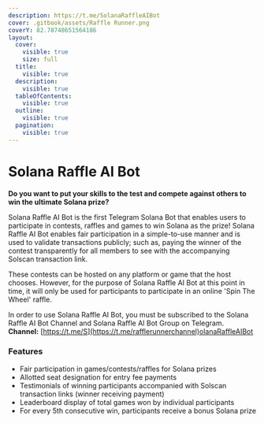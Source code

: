 ```yaml
---
description: https://t.me/SolanaRaffleAIBot
cover: .gitbook/assets/Raffle Runner.png
coverY: 82.78748651564186
layout:
  cover:
    visible: true
    size: full
  title:
    visible: true
  description:
    visible: true
  tableOfContents:
    visible: true
  outline:
    visible: true
  pagination:
    visible: true
---
```


# Solana Raffle AI Bot

**Do you want to put your skills to the test and compete against others to win the ultimate Solana prize?**

Solana Raffle AI Bot is the first Telegram Solana Bot that enables users to participate in contests, raffles and games to win Solana as the prize! Solana Raffle AI Bot enables fair participation in a simple-to-use manner and is used to validate transactions publicly; such as, paying the winner of the contest transparently for all members to see with the accompanying Solscan transaction link.

These contests can be hosted on any platform or game that the host chooses. However, for the purpose of Solana Raffle AI Bot at this point in time, it will only be used for participants to participate in an online 'Spin The Wheel' raffle.

In order to use Solana Raffle AI Bot, you must be subscribed to the Solana Raffle AI Bot Channel and Solana Raffle AI Bot Group on Telegram.\
**Channel:** [https://t.me/S](https://t.me/rafflerunnerchannel)olanaRaffleAIBot

### Features

* Fair participation in games/contests/raffles for Solana prizes
* Allotted seat designation for entry fee payments
* Testimonials of winning participants accompanied with Solscan transaction links (winner receiving payment)
* Leaderboard display of total games won by individual participants
* For every 5th consecutive win, participants receive a bonus Solana prize
